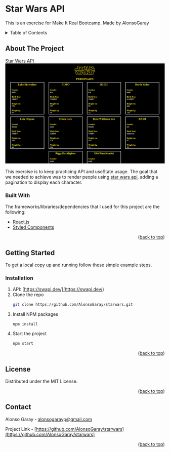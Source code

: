 # Star Wars API

This is an exercise for Make It Real Bootcamp.
Made by AlonsoGaray

<!-- TABLE OF CONTENTS -->
<details>
  <summary>Table of Contents</summary>
  <ol>
    <li>
      <a href="#about-the-project">About The Project</a>
      <ul>
        <li><a href="#built-with">Built With</a></li>
      </ul>
    </li>
    <li>
      <a href="#getting-started">Getting Started</a>
      <ul>
        <li><a href="#installation">Installation</a></li>
      </ul>
    </li>
    <li><a href="#license">License</a></li>
    <li><a href="#contact">Contact</a></li>
  </ol>
</details>

## About The Project

[Star Wars API](https://star-wars-api-example.netlify.app/)
![alt text](https://raw.githubusercontent.com/AlonsoGaray/starwars/main/src/img/Page.png)

This exercise is to keep practicing API and useState usage. The goal that we needed to achieve was to render people using [star wars api](https://swapi.dev/), adding a pagination to display each character.

### Built With

The frameworks/libraries/dependencies that I used for this project are the following:

- [React.js](https://reactjs.org/)
- [Styled Components](https://styled-components.com/)

<p align="right">(<a href="#top">back to top</a>)</p>

## Getting Started

To get a local copy up and running follow these simple example steps.

### Installation
1. API: [https://swapi.dev/](https://swapi.dev/)
2. Clone the repo
   ```sh
   git clone https://github.com/AlonsoGaray/starwars.git
   ```
3. Install NPM packages
   ```sh
   npm install
   ```
4. Start the project
   ```sh
   npm start
   ```

<p align="right">(<a href="#top">back to top</a>)</p>

## License

Distributed under the MIT License.

<p align="right">(<a href="#top">back to top</a>)</p>

## Contact

Alonso Garay - alonsogarayp@gmail.com

Project Link - [https://github.com/AlonsoGaray/starwars](https://github.com/AlonsoGaray/starwars)

<p align="right">(<a href="#top">back to top</a>)</p>
